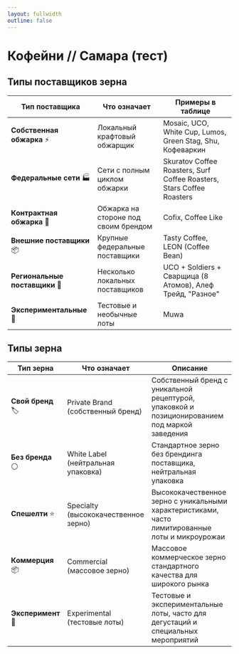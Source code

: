 ```yaml
---
layout: fullwidth
outline: false
---
```


# Кофейни // Самара (тест)

<IndexSMRTest />

## Типы поставщиков зерна

| Тип поставщика | Что означает | Примеры в таблице |
|----------------|--------------|-------------------|
| **Собственная обжарка** ⚡ | Локальный крафтовый обжарщик | Mosaic, UCO, White Cup, Lumos, Green Stag, Shu, Кофеваркин |
| **Федеральные сети** 🏭 | Сети с полным циклом обжарки | Skuratov Coffee Roasters, Surf Coffee Roasters, Stars Coffee Roasters |
| **Контрактная обжарка** 🤝 | Обжарка на стороне под своим брендом | Cofix, Coffee Like |
| **Внешние поставщики** 📦 | Крупные федеральные поставщики | Tasty Coffee, LEON (Coffee Bean) |
| **Региональные поставщики** 🔄 | Несколько локальных поставщиков | UCO + Soldiers + Сварщица (8 Атомов), Алеф Трейд, "Разное" |
| **Экспериментальные** 🧪 | Тестовые и необычные лоты | Muwa |

## Типы зерна

| Тип зерна | Что означает | Описание |
|-----------|--------------|----------|
| **Свой бренд** 🏷️ | Private Brand (собственный бренд) | Собственный бренд с уникальной рецептурой, упаковкой и позиционированием под маркой заведения |
| **Без бренда** ⚪ | White Label (нейтральная упаковка) | Стандартное зерно без брендинга поставщика, нейтральная упаковка |
| **Спешелти** ⭐ | Specialty (высококачественное зерно) | Высококачественное зерно с уникальными характеристиками, часто лимитированные лоты и микроурожаи |
| **Коммерция** 📦 | Commercial (массовое зерно) | Массовое коммерческое зерно стандартного качества для широкого рынка |
| **Эксперимент** 🧪 | Experimental (тестовые лоты) | Тестовые и экспериментальные лоты, часто для дегустаций и специальных мероприятий |

